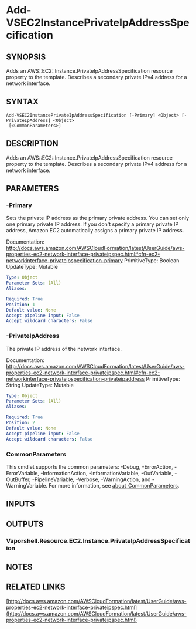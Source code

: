 # Add-VSEC2InstancePrivateIpAddressSpecification

## SYNOPSIS
Adds an AWS::EC2::Instance.PrivateIpAddressSpecification resource property to the template.
Describes a secondary private IPv4 address for a network interface.

## SYNTAX

```
Add-VSEC2InstancePrivateIpAddressSpecification [-Primary] <Object> [-PrivateIpAddress] <Object>
 [<CommonParameters>]
```

## DESCRIPTION
Adds an AWS::EC2::Instance.PrivateIpAddressSpecification resource property to the template.
Describes a secondary private IPv4 address for a network interface.

## PARAMETERS

### -Primary
Sets the private IP address as the primary private address.
You can set only one primary private IP address.
If you don't specify a primary private IP address, Amazon EC2 automatically assigns a primary private IP address.

Documentation: http://docs.aws.amazon.com/AWSCloudFormation/latest/UserGuide/aws-properties-ec2-network-interface-privateipspec.html#cfn-ec2-networkinterface-privateipspecification-primary
PrimitiveType: Boolean
UpdateType: Mutable

```yaml
Type: Object
Parameter Sets: (All)
Aliases:

Required: True
Position: 1
Default value: None
Accept pipeline input: False
Accept wildcard characters: False
```

### -PrivateIpAddress
The private IP address of the network interface.

Documentation: http://docs.aws.amazon.com/AWSCloudFormation/latest/UserGuide/aws-properties-ec2-network-interface-privateipspec.html#cfn-ec2-networkinterface-privateipspecification-privateipaddress
PrimitiveType: String
UpdateType: Mutable

```yaml
Type: Object
Parameter Sets: (All)
Aliases:

Required: True
Position: 2
Default value: None
Accept pipeline input: False
Accept wildcard characters: False
```

### CommonParameters
This cmdlet supports the common parameters: -Debug, -ErrorAction, -ErrorVariable, -InformationAction, -InformationVariable, -OutVariable, -OutBuffer, -PipelineVariable, -Verbose, -WarningAction, and -WarningVariable. For more information, see [about_CommonParameters](http://go.microsoft.com/fwlink/?LinkID=113216).

## INPUTS

## OUTPUTS

### Vaporshell.Resource.EC2.Instance.PrivateIpAddressSpecification
## NOTES

## RELATED LINKS

[http://docs.aws.amazon.com/AWSCloudFormation/latest/UserGuide/aws-properties-ec2-network-interface-privateipspec.html](http://docs.aws.amazon.com/AWSCloudFormation/latest/UserGuide/aws-properties-ec2-network-interface-privateipspec.html)

